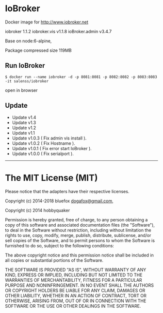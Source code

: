 
# IoBroker  

Docker image for http://www.iobroker.net  

 iobroker 1.1.2
 iobroker.vis v1.1.8
 ioBroker.admin v3.4.7

Base on node:6-alpine,

Package compressed size 119MB

## Run IoBroker
```
$ docker run --name iobroker -d -p 8081:8081 -p 8082:8082 -p 8083:8083 -it salenss/iobroker
```
<p> open in browser  <http://0.0.0.0:8081> </p>

## Update
* Update v1.4
* Update v1.3
* Update v1.2
* Update v1.1
* Update v1.0.3 ( Fix admin vis install ).
* Update v1.0.2 ( Fix Hostname ).
* Update v1.0.1 ( Fix error start IoBroker ).
* Update v1.0.0 ( Fix serialport ).

___

# The MIT License (MIT)

<p>Please notice that the adapters have their respective licenses.

Copyright (c) 2014-2018 bluefox dogafox@gmail.com,

Copyright (c) 2014 hobbyquaker

Permission is hereby granted, free of charge, to any person obtaining a copy of this software and associated documentation files (the "Software"), to deal in the Software without restriction, including without limitation the rights to use, copy, modify, merge, publish, distribute, sublicense, and/or sell copies of the Software, and to permit persons to whom the Software is furnished to do so, subject to the following conditions:

The above copyright notice and this permission notice shall be included in all copies or substantial portions of the Software.

THE SOFTWARE IS PROVIDED "AS IS", WITHOUT WARRANTY OF ANY KIND, EXPRESS OR IMPLIED, INCLUDING BUT NOT LIMITED TO THE WARRANTIES OF MERCHANTABILITY, FITNESS FOR A PARTICULAR PURPOSE AND NONINFRINGEMENT. IN NO EVENT SHALL THE AUTHORS OR COPYRIGHT HOLDERS BE LIABLE FOR ANY CLAIM, DAMAGES OR OTHER LIABILITY, WHETHER IN AN ACTION OF CONTRACT, TORT OR OTHERWISE, ARISING FROM, OUT OF OR IN CONNECTION WITH THE SOFTWARE OR THE USE OR OTHER DEALINGS IN THE SOFTWARE.
